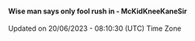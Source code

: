 #### Wise man says only fool rush in - McKidKneeKaneSir
Updated on 20/06/2023 - 08:10:30 (UTC) Time Zone
